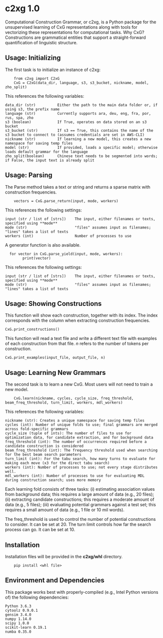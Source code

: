 c2xg 1.0
=============

Computational Construction Grammar, or c2xg, is a Python package for the unsupervised learning of CxG representations along with tools for vectorizing these representations for computational tasks. Why CxG? Constructions are grammatical entities that support a straight-forward quantification of linguistic structure.

Usage: Initializing
---------------------

The first task is to initialize an instance of c2xg:

		from c2xg import C2xG
		CxG = C2xG(data_dir, language, s3, s3_bucket, nickname, model, zho_split)
	
This references the following variables:

	data_dir (str)	 		Either the path to the main data folder or, if using s3, the prefix name
	language (str)	 		Currently supports ara, deu, eng, fra, por, rus, spa, zho
	s3 (boolean)	 		If True, operates on data stored on an s3 bucket
	s3_bucket (str)	 		If s3 == True, this contains the name of the s3 bucket to connect to (assumes credentials are set in AWS-CLI)
	nickname (str)	 		If learning a new model, this creates a new namespace for saving temp files
	model (str)			 	If provided, loads a specific model; otherwise loads default grammar for the language
	zho_split(boolean)	 	Chinese text needs to be segmented into words; if False, the input text is already split
		
Usage: Parsing
---------------

The Parse method takes a text or string and returns a sparse matrix with construction frequencies.

		vectors = CxG.parse_return(input, mode, workers)
		
This references the following settings:
	
	input (str / list of [strs])	The input, either filenames or texts, specified using **mode**
	mode (str)						"files" assumes input as filenames; "lines" takes a list of texts
	workers (int)					Number of processes to use
	
A generator function is also available.

      for vector in CxG.parse_yield(input, mode, workers):
            print(vector)
    
This references the following settings:

    input (str / list of [strs])	The input, either filenames or texts, specified using **mode**
	mode (str)						"files" assumes input as filenames; "lines" takes a list of texts

Usage: Showing Constructions
----------------------------
This function will show each construction, together with its index. The index corresponds with the column when extracting construction frequencies.

	CxG.print_constructions()

This function will read a text file and write a different text file with examples of each construction from that file. $n$ refers to the number of tokens per construction.

	CxG.print_examples(input_file, output_file, n)

Usage: Learning New Grammars
-----------------------------
The second task is to learn a new CxG. Most users will not need to train a new model.

		CxG.learn(nickname, cycles, cycle_size, freq_threshold, beam_freq_threshold, turn_limit, workers, mdl_workers)
	
This references the following variables:

	nickname (str): Creates a unique namespace for saving temp files
	cycles (int): Number of unique folds to use; final grammars are merged across fold-specific grammars
	cycle_size (tuple of ints): The number of files to use for optimization data, for candidate extraction, and for background data
	freq_threshold (int): The number of occurrences required before a candidate construction is considered
	beam_freq_threshold (int): The frequency threshold used when searching for the best beam search parameters
	turn_limit (int): For the tabu search, how many turns to evaluate for making each move (x3 for the direct tabu search)
	workers (int): Number of processes to use; not every stage distributes well.
	mdl_workers (int): Number of processes to use for evaluating MDL during construction search; uses more memory

Each learning fold consists of three tasks: (i) estimating association values from background data; this requires a large amount of data (e.g., 20 files); (ii) extracting candidate constructions; this requires a moderate amount of data (e.g., 5 files); (iii) evaluating potential grammars against a test set; this requires a small amount of data (e.g., 1 file or 10 mil words).

The freq_threshold is used to control the number of potential constructions to consider. It can be set at 20. The turn limit controls how far the search process can go. It can be set at 10.

Installation
--------------

Installation files will be provided in the **c2xg/whl** directory.

		pip install <whl file>
		

Environment and Dependencies
----------------------------------

This package works best with properly-compiled (e.g., Intel Python versions of) the following dependencies:
		
	Python 3.6.3
	cytoolz 0.9.0.1
	gensim 3.4.0
	numpy 1.14.0
	scipy 1.0.0
	scikit-learn 0.19.1
	numba 0.35.0